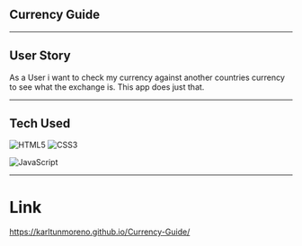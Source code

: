 ## Currency Guide
__________________________________________________________________________________________________________________________________________________________
## User Story 

As a User i want to check my currency against another countries currency to see what the exchange is. This app does just that.

__________________________________________________________________________________________________________________________________________________________

## Tech Used 

![HTML5](https://img.shields.io/badge/html5-%23E34F26.svg?logo=html5&logoColor=white&style=for-the-badge)
![CSS3](https://img.shields.io/badge/css3-%231572B6.svg?logo=css3&logoColor=white&style=for-the-badge)

![JavaScript](https://img.shields.io/badge/-JavaScript-%23F7DF1C?style=flat-square&logo=javascript&logoColor=000000&color=d1b01f)
__________________________________________________________________________________________________________________________________________________


# Link
https://karltunmoreno.github.io/Currency-Guide/
